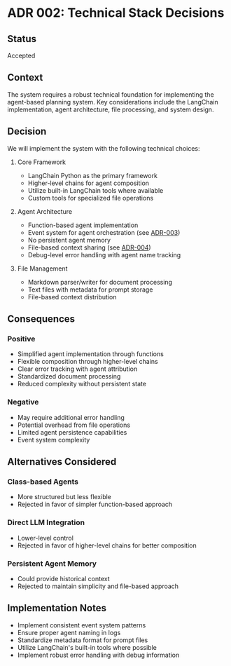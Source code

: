 # ADR 002: Technical Stack Decisions

## Status
Accepted

## Context
The system requires a robust technical foundation for implementing the agent-based planning system. Key considerations include the LangChain implementation, agent architecture, file processing, and system design.

## Decision
We will implement the system with the following technical choices:

1. Core Framework
   - LangChain Python as the primary framework
   - Higher-level chains for agent composition
   - Utilize built-in LangChain tools where available
   - Custom tools for specialized file operations

2. Agent Architecture
   - Function-based agent implementation
   - Event system for agent orchestration (see [ADR-003](ADR-003-event-error-handling.md))
   - No persistent agent memory
   - File-based context sharing (see [ADR-004](ADR-004-system-integration.md))
   - Debug-level error handling with agent name tracking

3. File Management
   - Markdown parser/writer for document processing
   - Text files with metadata for prompt storage
   - File-based context distribution

## Consequences

### Positive
- Simplified agent implementation through functions
- Flexible composition through higher-level chains
- Clear error tracking with agent attribution
- Standardized document processing
- Reduced complexity without persistent state

### Negative
- May require additional error handling
- Potential overhead from file operations
- Limited agent persistence capabilities
- Event system complexity

## Alternatives Considered

### Class-based Agents
- More structured but less flexible
- Rejected in favor of simpler function-based approach

### Direct LLM Integration
- Lower-level control
- Rejected in favor of higher-level chains for better composition

### Persistent Agent Memory
- Could provide historical context
- Rejected to maintain simplicity and file-based approach

## Implementation Notes
- Implement consistent event system patterns
- Ensure proper agent naming in logs
- Standardize metadata format for prompt files
- Utilize LangChain's built-in tools where possible
- Implement robust error handling with debug information